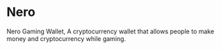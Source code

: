 # Nero
Nero Gaming Wallet, A cryptocurrency wallet that allows people to make money and cryptocurrency while gaming.

